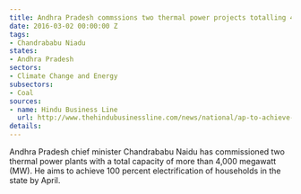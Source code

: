 ```yaml
---
title: Andhra Pradesh commssions two thermal power projects totalling 4000 MW
date: 2016-03-02 00:00:00 Z
tags:
- Chandrababu Niadu
states:
- Andhra Pradesh
sectors:
- Climate Change and Energy
subsectors:
- Coal
sources:
- name: Hindu Business Line
  url: http://www.thehindubusinessline.com/news/national/ap-to-achieve-full-electrification-by-april-this-year-says-naidu/article8289782.ece
details: 
---
```


Andhra Pradesh chief minister Chandrababu Naidu has commissioned two thermal power plants with a total capacity of more than 4,000 megawatt (MW). He aims to achieve 100 percent electrification of households in the state by April.
